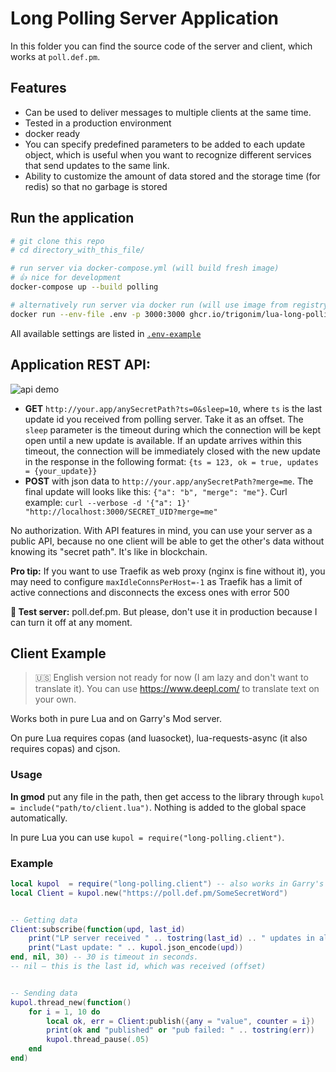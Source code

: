 # Long Polling Server Application

In this folder you can find the source code of the server and client, which works at `poll.def.pm`.

## Features

- Can be used to deliver messages to multiple clients at the same time.
- Tested in a production environment
- docker ready
- You can specify predefined parameters to be added to each update object, which is useful when you want to recognize different services that send updates to the same link.
- Ability to customize the amount of data stored and the storage time (for redis) so that no garbage is stored


## Run the application

```bash
# git clone this repo
# cd directory_with_this_file/

# run server via docker-compose.yml (will build fresh image)
# 👍 nice for development
docker-compose up --build polling

# alternatively run server via docker run (will use image from registry)
docker run --env-file .env -p 3000:3000 ghcr.io/trigonim/lua-long-polling:latest
```

All available settings are listed in [`.env-example`](.env-example)

## Application REST API:

![api demo](https://file.def.pm/uV3R6f28.gif)

- **GET** `http://your.app/anySecretPath?ts=0&sleep=10`, where `ts` is the last update id you received from polling server. Take it as an offset. The `sleep` parameter is the timeout during which the connection will be kept open until a new update is available. If an update arrives within this timeout, the connection will be immediately closed with the new update in the response in the following format: `{ts = 123, ok = true, updates = {your_update}}`
- **POST** with json data to `http://your.app/anySecretPath?merge=me`. The final update will looks like this: `{"a": "b", "merge": "me"}`.
  Curl example: `curl --verbose -d '{"a": 1}' "http://localhost:3000/SECRET_UID?merge=me"`

No authorization. With API features in mind, you can use your server as a public API, because no one client will be able to get the other's data without knowing its "secret path". It's like in blockchain.

**Pro tip:** If you want to use Traefik as web proxy (nginx is fine without it), you may need to configure `maxIdleConnsPerHost=-1` as Traefik has a limit of active connections and disconnects the excess ones with error 500

**👀 Test server:** poll.def.pm. But please, don't use it in production because I can turn it off at any moment.

## Client Example

> 🇺🇸 English version not ready for now (I am lazy and don't want to translate it). You can use https://www.deepl.com/ to translate text on your own.

Works both in pure Lua and on Garry's Mod server.

On pure Lua requires copas (and luasocket), lua-requests-async (it also requires copas) and cjson.

### Usage

**In gmod** put any file in the path, then get access to the library through `kupol = include("path/to/client.lua")`. Nothing is added to the global space automatically.

In pure Lua you can use `kupol = require("long-polling.client")`.

### Example

```lua
local kupol  = require("long-polling.client") -- also works in Garry's Mod with include()
local Client = kupol.new("https://poll.def.pm/SomeSecretWord")


-- Getting data
Client:subscribe(function(upd, last_id)
	print("LP server received " .. tostring(last_id) .. " updates in all time")
	print("Last update: " .. kupol.json_encode(upd))
end, nil, 30) -- 30 is timeout in seconds.
-- nil – this is the last id, which was received (offset)


-- Sending data
kupol.thread_new(function()
	for i = 1, 10 do
		local ok, err = Client:publish({any = "value", counter = i})
		print(ok and "published" or "pub failed: " .. tostring(err))
		kupol.thread_pause(.05)
	end
end)
```


